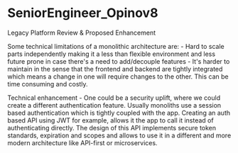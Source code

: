 # SeniorEngineer_Opinov8

Legacy Platform Review & Proposed Enhancement

 Some technical limitations of a monolithic architecture are:
    - Hard to scale parts independently making it a less than flexible environment and less future prone in case there's a need to add/decouple features
    - It's harder to maintain in the sense that the frontend and backend are tightly integrated which means a change in one will require changes to the other. This can be time consuming and costly.

Technical enhancement
    - One could be a security uplift, where we could create a different authentication feature. Usually monoliths use a session based authentication which is tightly coupled with the app. Creating an auth based API using JWT for example, allows it the app to call it instead of authenticating directly. The design of this API implements secure token standards, expiration and scopes and allows to use it in a different and more modern architecture like API-first or microservices.